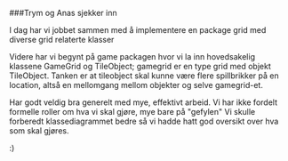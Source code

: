 ###Trym og Anas sjekker inn

I dag har vi jobbet sammen med å implementere en package grid med diverse grid relaterte klasser

Videre har vi begynt på game packagen hvor vi la inn hovedsakelig klassene GameGrid og TileObject; gamegrid er en type grid med objekt TileObject.
Tanken er at tileobject skal kunne være flere spillbrikker på en location, altså en mellomgang mellom objekter og selve gamegrid-et. 

Har godt veldig bra generelt med mye, effektivt arbeid. Vi har ikke fordelt formelle roller om hva vi skal gjøre, mye bare på "gefylen"
Vi skulle forberedt klassediagrammet bedre så vi hadde hatt god oversikt over hva som skal gjøres. 

:)
